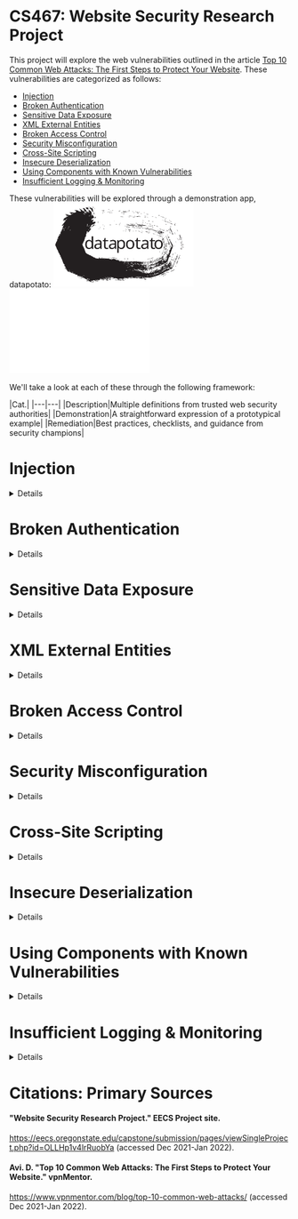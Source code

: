 # CS467: Website Security Research Project

This project will explore the web vulnerabilities outlined in the article <a href="https://www.vpnmentor.com/blog/top-10-common-web-attacks/">Top 10 Common Web Attacks: The First Steps to Protect Your Website</a>. These vulnerabilities are categorized as follows:

* [Injection](#injection)
* [Broken Authentication](#broken-authentication)
* [Sensitive Data Exposure](#sensitive-data-exposure)
* [XML External Entities](#xml-external-entities)
* [Broken Access Control](#broken-access-control)
* [Security Misconfiguration](#security-misconfiguration)
* [Cross-Site Scripting](#cross-site-scripting)
* [Insecure Deserialization](#insecure-deserialization)
* [Using Components with Known Vulnerabilities](#using-components-with-known-vulnerabilities)
* [Insufficient Logging & Monitoring](#insufficient-logging--monitoring)

These vulnerabilities will be explored through a demonstration app, datapotato:
<img src="https://github.com/howed-neighbor/CS467/blob/main/public/datapotato_black.svg#gh-light-mode-only" width=50% height=50%>
<img src="https://github.com/howed-neighbor/CS467/blob/main/public/datapotato_white.svg#gh-dark-mode-only" width=50% height=50%>

We'll take a look at each of these through the following framework:

|Cat.|
|---|---|
|Description|Multiple definitions from trusted web security authorities| 
|Demonstration|A straightforward expression of a prototypical example|
|Remediation|Best practices, checklists, and guidance from security champions|

# Injection 
<details>
  <summary>
    Details
  </summary>
  
### Description
  
  |Source|Definition|
  |---|---|
  |Wikipedia|Code injection is the exploitation of a computer bug that is caused by processing invalid data|
  |OWASP|Injection is an attacker’s attempt to send data to an application in a way that will change the meaning of commands being sent to an interpreter|
  |IBM|This type of attack allows an attacker to inject code into a program or query or inject malware onto a computer in order to execute remote commands that can read or modify a database, or change data on a web site|
  
  The common idea is that we've left a door open that someone with knowledge of our systems and interpreters can abuse. This topic is both broad and deep. Our sources above list multiple subcategories of injection vulnerabilities or pathways:
  
  * Wikipedia: SQL injection, Cross-site scripting, Dynamic evaluation vulnerabilities, Object injection, Remote file injection, Format specifier injection, Shell injection
  * OWASP: SQL queries, LDAP queries, Operating system command interpreters, Any program invocation, XML documents, HTML documents, JSON structures, HTTP headers, File paths, URLs, A variety of expression languages
  * IBM: Blind SQL Injection, Blind XPath Injection, Buffer Overflow, Format String Attack, LDAP Injection, OS Commanding, SQL Injection, SSI Injection, XPath Injection
   
### Demonstration
  We'll focus on a specific flavor of injection vulnerability, SQLi (SQL injection).
  
### Remediation
  
### Citations: Injection
  #### "Code injection." Wikipedia.
  https://en.wikipedia.org/wiki/Code_injection (accessed Jan 29, 2022).
  #### J. Williams. "Injection Theory". OWASP.
  https://owasp.org/www-community/Injection_Theory (accessed Jan 29, 2022).
  #### "Injection Attacks." IBM.
  https://www.ibm.com/docs/en/snips/4.6.0?topic=categories-injection-attacks (accessed Jan 29, 2022).
</details>

# Broken Authentication
<details>
  <summary>
    Details
  </summary>
  
### Description
### Demonstration
### Remediation
### Citations: Broken Authentication
</details>

# Sensitive Data Exposure
<details>
  <summary>
    Details
  </summary>
  
### Description
### Demonstration
### Remediation
### Citations: Sensitive Data Exposure
</details>

# XML External Entities
<details>
  <summary>
    Details
  </summary>
  
### Description
### Demonstration
### Remediation
### Citations: XML External Entities
</details>

# Broken Access Control
<details>
  <summary>
    Details
  </summary>
  
### Description
### Demonstration
### Remediation
### Citations: Broken Access Control
</details>

# Security Misconfiguration
<details>
  <summary>
    Details
  </summary>
  
### Description
### Demonstration
### Remediation
### Citations: Security Misconfiguration
</details>

# Cross-Site Scripting
<details>
  <summary>
    Details
  </summary>
  
### Description
### Demonstration
### Remediation
### Citations: Cross-Site Scripting
</details>

# Insecure Deserialization
<details>
  <summary>
    Details
  </summary>
  
### Description
### Demonstration
### Remediation
### Citations: Insecure Deserialization
</details>

# Using Components with Known Vulnerabilities
<details>
  <summary>
    Details
  </summary>
  
### Description
### Demonstration
### Remediation
### Citations: Using Components with Known Vulnerabilities
</details>

# Insufficient Logging & Monitoring
<details>
  <summary>
    Details
  </summary>
  
### Description
### Demonstration
### Remediation
### Citations: Insufficient Logging & Monitoring
</details>

# Citations: Primary Sources

#### "Website Security Research Project." EECS Project site.
https://eecs.oregonstate.edu/capstone/submission/pages/viewSingleProject.php?id=OLLHp1v4lrRuobYa (accessed Dec 2021-Jan 2022).

#### Avi. D. "Top 10 Common Web Attacks: The First Steps to Protect Your Website." vpnMentor.
https://www.vpnmentor.com/blog/top-10-common-web-attacks/ (accessed Dec 2021-Jan 2022).
